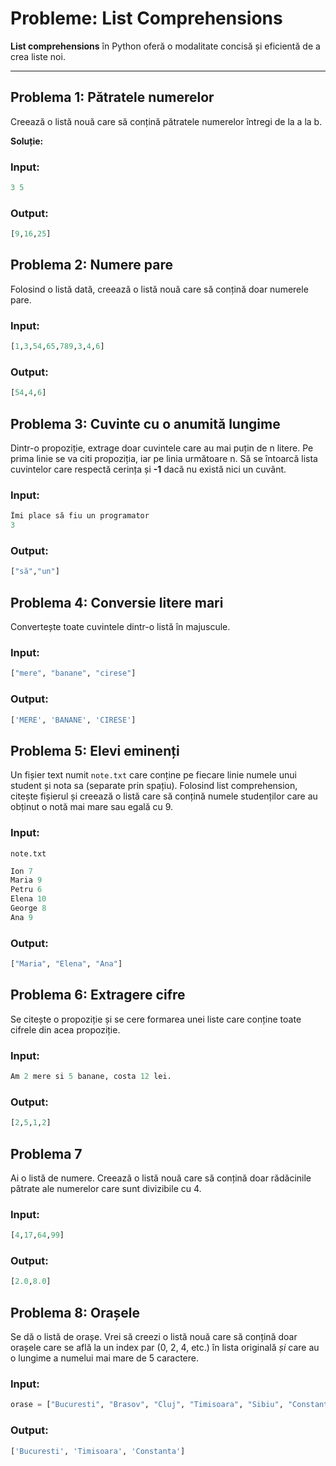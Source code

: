 # Probleme: List Comprehensions

**List comprehensions** în Python oferă o modalitate concisă și eficientă de a crea liste noi.

---

## Problema 1: Pătratele numerelor

Creează o listă nouă care să conțină pătratele numerelor întregi de la a la b.

**Soluție:**

### Input:
```python
3 5
```

### Output:
```python
[9,16,25]
```

## Problema 2: Numere pare

Folosind o listă dată, creează o listă nouă care să conțină doar numerele pare.

### Input:
```python
[1,3,54,65,789,3,4,6]
```

### Output:
```python
[54,4,6]
```

## Problema 3: Cuvinte cu o anumită lungime

Dintr-o propoziție, extrage doar cuvintele care au mai puțin de n litere.
Pe prima linie se va citi propoziția, iar pe linia următoare n. Să se întoarcă lista cuvintelor care respectă cerința și **-1** dacă nu există nici un cuvânt.

### Input:
```python
Îmi place să fiu un programator
3
```

### Output: 
```python
["să","un"]
```

## Problema 4: Conversie litere mari

Convertește toate cuvintele dintr-o listă în majuscule.

### Input:
```python
["mere", "banane", "cirese"]
```

### Output: 
```python
['MERE', 'BANANE', 'CIRESE']
```

## Problema 5: Elevi eminenți

Un fișier text numit `note.txt` care conține pe fiecare linie numele unui student și nota sa (separate prin spațiu). Folosind list comprehension, citește fișierul și creează o listă care să conțină numele studenților care au obținut o notă mai mare sau egală cu 9.

### Input:
`note.txt`
```python
Ion 7
Maria 9
Petru 6
Elena 10
George 8
Ana 9
```

### Output: 
```python
["Maria", "Elena", "Ana"]
```

## Problema 6: Extragere cifre

Se citește o propoziție și se cere formarea unei liste care conține toate cifrele din acea propoziție.

### Input:

```python
Am 2 mere si 5 banane, costa 12 lei.
```

### Output:
```python
[2,5,1,2]
```


## Problema 7

Ai o listă de numere. Creează o listă nouă care să conțină doar rădăcinile pătrate ale numerelor care sunt divizibile cu 4.

### Input:
```python
[4,17,64,99]
```

### Output:
```python
[2.0,8.0]
```

## Problema 8: Orașele

Se dă o listă de orașe. Vrei să creezi o listă nouă care să conțină doar orașele care se află la un index par (0, 2, 4, etc.) în lista originală *și* care au o lungime a numelui mai mare de 5 caractere.

### Input:
```python
orase = ["Bucuresti", "Brasov", "Cluj", "Timisoara", "Sibiu", "Constanta"]
```
### Output: 
```python
['Bucuresti', 'Timisoara', 'Constanta']
```